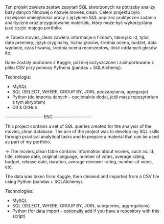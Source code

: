 Ten projekt zawiera zestaw zapytań SQL stworzonych na potrzeby analizy bazy danych filmowej o nazwie movies_clean. Celem projektu było rozwijanie umiejętności pracy z językiem SQL poprzez praktyczne zadania analityczne oraz przygotowanie materiału, który może być wykorzystany jako część mojego portfolio.

-> Tabela movies_clean zawiera informacje o filmach, takie jak: id, tytuł, data premiery, język oryginalny, liczba głosów, średnia ocena, budżet, data wydanie, czas trwania, średnia ocena recenzentow, ilość oddanych głosów itp.

Dane zostały podbrane z Kaggle, później oczyszczone i zaimportowane z pliku CSV przy pomocy Pythona (pandas + SQLAlchemy).

Technologie:
- MySQL
- SQL (SELECT, WHERE, GROUP BY, JOIN, podzapytania, agregacje)
- Python (do importu danych – opcjonalnie dodaj, jeśli masz repozytorium z tym skryptem)
- Git & GitHub


------------------- ENG -------------------

This project contains a set of SQL queries created for the analysis of the movies_clean database. The aim of the project was to develop my SQL skills through practical analytical tasks and to prepare a material that can be used as part of my portfolio.

-> The movies_clean table contains information about movies, such as: id, title, release date, original language, number of votes, average rating, budget, release date, duration, average reviewer rating, number of votes, etc.

The data was taken from Kaggle, then cleaned and imported from a CSV file using Python (pandas + SQLAlchemy).

Technologies:
- MySQL
- SQL (SELECT, WHERE, GROUP BY, JOIN, subqueries, aggregations)
- Python (for data import - optionally add if you have a repository with this script)
